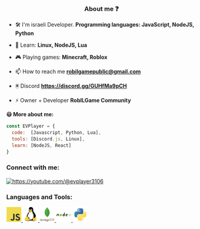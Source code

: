 <h3 align="center">About me ❓</h3>

- 🛠️ I'm israeli Developer. **Programming languages: JavaScript, NodeJS, Python**

- 🌱 Learn: **Linux, NodeJS, Lua**

- 🎮 Playing games: **Minecraft, Roblox**

- 📫 How to reach me **robilgamepublic@gmail.com**

- 🖲️ Discord **https://discord.gg/GUHfMa9pCH**

- ⚡ Owner + Developer **RobILGame Community**

**😃 More about me:**
```javascript
const EVPlayer = {
  code:  [Javascript, Python, Lua],
  tools: [Discord.js, Linux],
  learn: [NodeJS, React]
}
```

<h3 align="left">Connect with me:</h3>
<p align="left">
<a href="EVPlayer" target="blank"><img align="center" src="https://raw.githubusercontent.com/rahuldkjain/github-profile-readme-generator/master/src/images/icons/Social/youtube.svg" alt="https://youtube.com/@evplayer3106" height="30" width="40" /></a>
</p>

<h3 align="left">Languages and Tools:</h3>
<p align="left"> <a href="https://developer.mozilla.org/en-US/docs/Web/JavaScript" target="_blank" rel="noreferrer"> <img src="https://raw.githubusercontent.com/devicons/devicon/master/icons/javascript/javascript-original.svg" alt="javascript" width="40" height="40"/> </a> <a href="https://www.linux.org/" target="_blank" rel="noreferrer"> <img src="https://raw.githubusercontent.com/devicons/devicon/master/icons/linux/linux-original.svg" alt="linux" width="40" height="40"/> </a> <a href="https://www.mongodb.com/" target="_blank" rel="noreferrer"> <img src="https://raw.githubusercontent.com/devicons/devicon/master/icons/mongodb/mongodb-original-wordmark.svg" alt="mongodb" width="40" height="40"/> </a> <a href="https://nodejs.org" target="_blank" rel="noreferrer"> <img src="https://raw.githubusercontent.com/devicons/devicon/master/icons/nodejs/nodejs-original-wordmark.svg" alt="nodejs" width="40" height="40"/> </a> <a href="https://www.python.org" target="_blank" rel="noreferrer"> <img src="https://raw.githubusercontent.com/devicons/devicon/master/icons/python/python-original.svg" alt="python" width="40" height="40"/> </a> </p>
